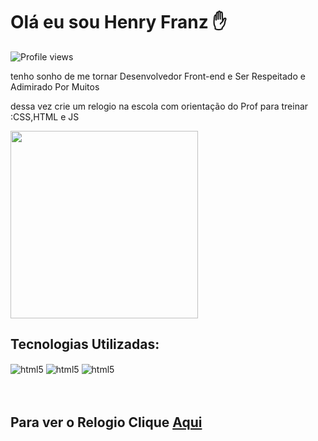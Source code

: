 
# Olá eu sou Henry Franz ✋
<img src="https://komarev.com/ghpvc/?username=Henrytos&color=blue" alt="Profile views" />

tenho sonho de me tornar Desenvolvedor Front-end e Ser Respeitado e Adimirado Por Muitos

dessa vez crie um relogio na escola com orientação do Prof para treinar :CSS,HTML e JS



<img width="300em"  src="https://raw.githubusercontent.com/gist/Henrytos/ccb6a102c5011d9776727335cfc70d69/raw/cf57505a8e7756d499e502111a0eb845b17c7b9e/rlogio.svg"/>



## Tecnologias Utilizadas:

<div style="display: inli_block">
<img align="center" alt="html5" src="https://img.shields.io/badge/HTML5-rgb(227,%2079,%2038)?style=for-the-badge&logo=html5&logoColor=white">
<img align="center" alt="html5" src="https://img.shields.io/badge/CSS3-rgb(21,%20114,%20182)?style=for-the-badge&logo=css3&logoColor=white">
<img align="center" alt="html5" src="https://img.shields.io/badge/Javascript-rgb(247,%20223,%2030)?style=for-the-badge&logo=javascript&logoColor=black">
</div>
  <br>
  <br>

## <p>Para ver o Relogio Clique <a href="https://henrytos.github.io/Relogio/">Aqui</a></p>

